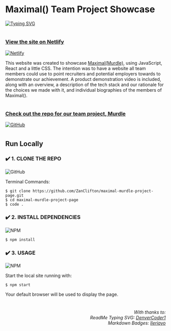 # Maximal() Team Project Showcase

[![Typing SVG](https://readme-typing-svg.herokuapp.com?color=BB0A1E&lines=Maximal(Murdle)+Project+Showcase;Meet+the+Team;Find+out+how+Murdle+was+made;Download+the+app)](https://git.io/typing-svg)

#
### [View the site on Netlify](https://maximal-games.netlify.app/)

[![Netlify](https://img.shields.io/badge/netlify-%23000000.svg?style=for-the-badge&logo=netlify&logoColor=#00C7B7)](https://maximal-games.netlify.app/)

This website was created to showcase [Maximal(Murdle)](https://github.com/ZanClifton/maximal-murdle), using JavaScript, React and a little CSS. The intention was to have a website all team members could use to point recruiters and potential employers towards to demonstrate our achievement. A product demonstration video is included, along with an overview, a description of the tech stack and our rationale for the choices we made with it, and individual biographies of the members of Maximal().

#
### [Check out the repo for our team project, Murdle](https://github.com/ZanClifton/maximal-murdle)

[![GitHub](https://img.shields.io/badge/github-%23121011.svg?style=for-the-badge&logo=github&logoColor=white)](https://github.com/ZanClifton/maximal-murdle)

#
## Run Locally

### ✔️ 1. CLONE THE REPO
![GitHub](https://img.shields.io/badge/github-%23121011.svg?style=for-the-badge&logo=github&logoColor=white)

Terminal Commands:
```
$ git clone https://github.com/ZanClifton/maximal-murdle-project-page.git
$ cd maximal-murdle-project-page
$ code .
```

### ✔️ 2. INSTALL DEPENDENCIES
![NPM](https://img.shields.io/badge/NPM-%23000000.svg?style=for-the-badge&logo=npm&logoColor=white)
```
$ npm install
```
### ✔️ 3. USAGE
![NPM](https://img.shields.io/badge/NPM-%23000000.svg?style=for-the-badge&logo=npm&logoColor=white)

Start the local site running with:
```
$ npm start
```
Your default browser will be used to display the page.

#
<div align=right>
  <h6>With thanks to:
    <br>ReadMe Typing SVG: <a href="https://git.io/typing-svg">DenverCoder1</a>
    <br>Markdown Badges: <a href="https://github.com/Ileriayo/markdown-badges">Ileriayo</a></h6>
</div>
